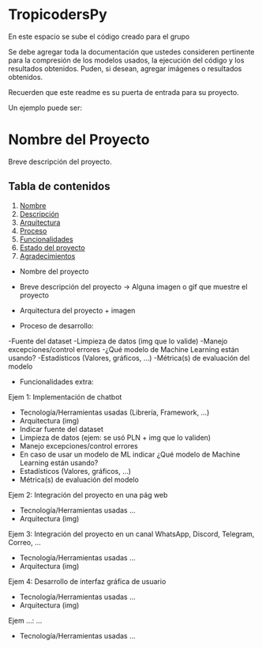 # TropicodersPy
En este espacio se sube el código creado para el grupo 


Se debe agregar toda la documentación que ustedes consideren pertinente para la compresión de los modelos usados, la ejecución del código y los resultados obtenidos. 
Puden, si desean, agregar imágenes o resultados obtenidos. 

Recuerden que este readme es su puerta de entrada para su proyecto. 

Un ejemplo puede ser: 
# Nombre del Proyecto

Breve descripción del proyecto.

## Tabla de contenidos

1. [Nombre](#Nombre)
2. [Descripción](#descripción)
3. [Arquitectura](#Arquitectura)
4. [Proceso](#Proceso)
5. [Funcionalidades](#Funcionalidades)
6. [Estado del proyecto](#EstadoDelProyecto)
7. [Agradecimientos](#Agradecimientos)


* Nombre del proyecto

* Breve descripción del proyecto -> Alguna imagen o gif que muestre el proyecto

* Arquitectura del proyecto + imagen

* Proceso de desarrollo:

-Fuente del dataset
-Limpieza de datos (img que lo valide)
-Manejo excepciones/control errores
-¿Qué modelo de Machine Learning están usando?
-Estadísticos (Valores, gráficos, …)
-Métrica(s) de evaluación del modelo

* Funcionalidades extra:

Ejem 1: Implementación de chatbot
- Tecnología/Herramientas usadas (Librería, Framework, …)
- Arquitectura (img)
- Indicar fuente del dataset
- Limpieza de datos (ejem: se usó PLN + img que lo validen)
- Manejo excepciones/control errores
- En caso de usar un modelo de ML indicar ¿Qué modelo de Machine Learning están usando?
- Estadísticos (Valores, gráficos, …)
- Métrica(s) de evaluación del modelo

Ejem 2: Integración del proyecto en una pág web
- Tecnología/Herramientas usadas …
- Arquitectura (img)

Ejem 3: Integración del proyecto en un canal WhatsApp, Discord, Telegram, Correo, …
- Tecnología/Herramientas usadas …
- Arquitectura (img)

Ejem 4: Desarrollo de interfaz gráfica de usuario
- Tecnología/Herramientas usadas …
- Arquitectura (img)

Ejem …: …
- Tecnología/Herramientas usadas …
